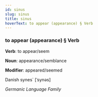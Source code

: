 ```yaml
---
id: sinus
slug: sinus
title: sinus
hoverText: to appear (appearance) § Verb
---
```


### to appear (appearance) § Verb

**Verb**: to appear/seem

**Noun**: appearance/semblance

**Modifier**: appeared/seemed

Danish synes` [ˈsynəs]

*Germanic Language Family*